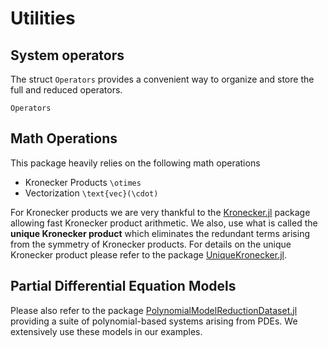 # Utilities

## System operators
The struct `Operators` provides a convenient way to organize and store the full and reduced operators.

```@docs
Operators
```

## Math Operations
This package heavily relies on the following math operations
- Kronecker Products ``\otimes``
- Vectorization ``\text{vec}(\cdot)``

For Kronecker products we are very thankful to the [Kronecker.jl](https://github.com/MichielStock/Kronecker.jl) package allowing fast Kronecker product arithmetic. We also, use what is called the **unique Kronecker product** which eliminates the redundant terms arising from the symmetry of Kronecker products. For details on the unique Kronecker product please refer to the package [UniqueKronecker.jl](https://github.com/smallpondtom/UniqueKronecker.jl).

## Partial Differential Equation Models

Please also refer to the package [PolynomialModelReductionDataset.jl](https://github.com/smallpondtom/PolynomialModelReductionDataset.jl) providing a suite of polynomial-based systems arising from PDEs. We extensively use these models in our examples.
